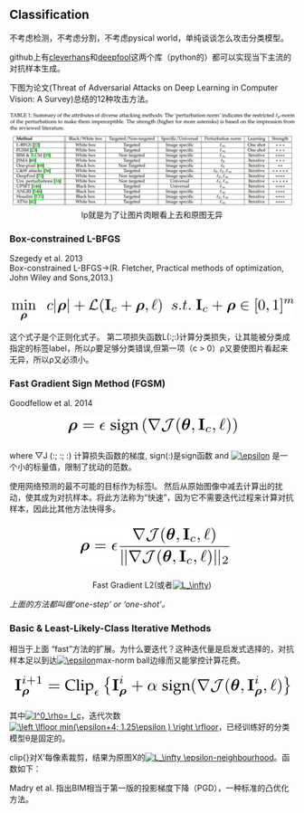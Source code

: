 ## Classification

不考虑检测，不考虑分割，不考虑pysical world，单纯谈谈怎么攻击分类模型。

github上有[cleverhans](https://github.com/tensorflow/cleverhans)和[deepfool](https://github.com/LTS4/DeepFool)这两个库（python的）都可以实现当下主流的对抗样本生成。

下图为论文(Threat of Adversarial Attacks on Deep Learning in Computer Vision: A Survey)总结的12种攻击方法。

<div align=center><img src="/images/Screenshot from 2018-09-18 20-20-34.png"/>lp就是为了让图片肉眼看上去和原图无异</div>

### Box-constrained L-BFGS

Szegedy et al. 2013  
Box-constrained L-BFGS→(R. Fletcher, Practical methods of optimization, John Wiley and Sons,2013.)

<div align=center><img src="/images/1.png"/></div>

这个式子是个正则化式子。 第二项损失函数L(:;:)计算分类损失，让其能被分类成指定的标签label，所以ρ要足够分类错误,但第一项（c > 0）ρ又要使图片看起来无异，所以ρ又必须小。

### Fast Gradient Sign Method (FGSM) 

Goodfellow et al. 2014

<div align=center><img src="/images/2.png"/></div>

where ▽J (:; :; :) 计算损失函数的梯度, sign(:)是sign函数 and <a href="https://www.codecogs.com/eqnedit.php?latex=\epsilon" target="_blank"><img src="https://latex.codecogs.com/gif.latex?\epsilon" title="\epsilon" /></a> 是一个小的标量值，限制了扰动的范数。

使用网络预测的最不可能的目标作为标签l。 然后从原始图像中减去计算出的扰动，使其成为对抗样本。将此方法称为“快速”，因为它不需要迭代过程来计算对抗样本，因此比其他方法快得多。

<div align=center><img src="/images/3.png"/>  

Fast Gradient L2(或者<a href="https://www.codecogs.com/eqnedit.php?latex=L_\infty" target="_blank"><img src="https://latex.codecogs.com/gif.latex?L_\infty" title="L_\infty" /></a>)</div>

_上面的方法都叫做‘one-step’ or ‘one-shot’。_

### Basic & Least-Likely-Class Iterative Methods

相当于上面 “fast”方法的扩展。为什么要迭代？这种迭代量是启发式选择的，对抗样本足以到达<a href="https://www.codecogs.com/eqnedit.php?latex=\epsilon" target="_blank"><img src="https://latex.codecogs.com/gif.latex?\epsilon" title="\epsilon" /></a>max-norm ball边缘而又能掌控计算花费。

<div align=center><img src="/images/4.png"/></div>  

其中<a href="https://www.codecogs.com/eqnedit.php?latex=I^0_\rho=&space;I_c" target="_blank"><img src="https://latex.codecogs.com/gif.latex?I^0_\rho=&space;I_c" title="I^0_\rho= I_c" /></a>，迭代次数<a href="https://www.codecogs.com/eqnedit.php?latex=\left&space;\lfloor&space;min(\epsilon&plus;4;&space;1.25\epsilon&space;)&space;\right&space;\rfloor" target="_blank"><img src="https://latex.codecogs.com/gif.latex?\left&space;\lfloor&space;min(\epsilon&plus;4;&space;1.25\epsilon&space;)&space;\right&space;\rfloor" title="\left \lfloor min(\epsilon+4; 1.25\epsilon ) \right \rfloor" /></a>，已经训练好的分类模型θ是固定的。

clip{}对X’每像素裁剪，结果为原图X的<a href="https://www.codecogs.com/eqnedit.php?latex=L_\infty&space;\epsilon-neighbourhood" target="_blank"><img src="https://latex.codecogs.com/gif.latex?L_\infty&space;\epsilon-neighbourhood" title="L_\infty \epsilon-neighbourhood" /></a>。函数如下：


Madry et al. 指出BIM相当于第一版的投影梯度下降（PGD），一种标准的凸优化方法。
